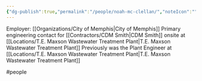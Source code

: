 ```yaml
---
{"dg-publish":true,"permalink":"/people/noah-mc-clellan/","noteIcon":"","created":"2025-01-02T08:45:30.252-06:00"}
---
```


Employer: [[Organizations/City of Memphis\|City of Memphis]]
Primary engineering contact for [[Contractors/CDM Smith\|CDM Smith]] onsite at [[Locations/T.E. Maxson Wastewater Treatment Plant\|T.E. Maxson Wastewater Treatment Plant]]
Previously was the Plant Engineer at [[Locations/T.E. Maxson Wastewater Treatment Plant\|T.E. Maxson Wastewater Treatment Plant]]

#people 